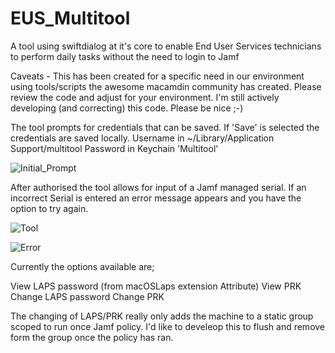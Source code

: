 # EUS_Multitool
A tool using swiftdialog at it's core to enable End User Services technicians to perform daily tasks without the need to login to Jamf

Caveats - This has been created for a specific need in our environment using tools/scripts the awesome macamdin community has created. Please review the code and adjust for your environment. I'm still actively developing (and correcting) this code. Please be nice ;-)

The tool prompts for credentials that can be saved. If 'Save' is selected the credentials are saved locally.
  Username in ~/Library/Application Support/multitool
  Password in Keychain 'Multitool'

![Initial_Prompt](https://github.com/5kinner/EUS_Multitool/assets/33225587/f2430ff8-7475-4114-a113-c99014cb5189)

After authorised the tool allows for input of a Jamf managed serial. If an incorrect Serial is entered an error message appears and you have the option to try again.

![Tool](https://github.com/5kinner/EUS_Multitool/assets/33225587/f6cfcff3-d14f-4722-ac15-42ae5ec86f41)

![Error](https://github.com/5kinner/EUS_Multitool/assets/33225587/6051c477-c67a-40b1-860d-0c9e5e004a3d)

Currently the options available are;

  View LAPS password (from macOSLaps extension Attribute)
  View PRK
  Change LAPS password
  Change PRK
  
 The changing of LAPS/PRK really only adds the machine to a static group scoped to run once Jamf policy. I'd like to develeop this to flush and remove form the group once the policy has ran.
